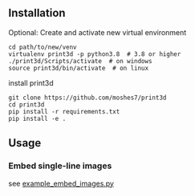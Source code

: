## Installation

Optional: Create and activate new virtual environment
```
cd path/to/new/venv  
virtualenv print3d -p python3.8  # 3.8 or higher    
./print3d/Scripts/activate  # on windows
source print3d/bin/activate  # on linux
```

install print3d
```
git clone https://github.com/moshes7/print3d
cd print3d
pip install -r requirements.txt
pip install -e .
```

## Usage
### Embed single-line images
see [example_embed_images.py](print3d/examples/example_embed_images.py)

